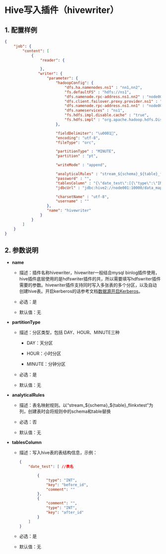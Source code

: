 # Hive写入插件（hivewriter）

## 1. 配置样例

```json
{
    "job": {
        "content": [
            {
                "reader": {

                },
               "writer": {
                   "parameter": {
                       "hadoopConfig": {
                           "dfs.ha.namenodes.ns1" : "nn1,nn2",
                           "fs.defaultFS" : "hdfs://ns1",
                           "dfs.namenode.rpc-address.ns1.nn2" : "node002:9000",
                           "dfs.client.failover.proxy.provider.ns1" : "org.apache.hadoop.hdfs.server.namenode.ha.ConfiguredFailoverProxyProvider",
                           "dfs.namenode.rpc-address.ns1.nn1" : "node001:9000",
                           "dfs.nameservices" : "ns1",
                           "fs.hdfs.impl.disable.cache" : "true",
                           "fs.hdfs.impl" : "org.apache.hadoop.hdfs.DistributedFileSystem"
                       },

                       "fieldDelimiter": "\u0001",
                       "encoding": "utf-8",
                       "fileType": "orc",

                       "partitionType" : "MINUTE",
                       "partition" : "pt",

                       "writeMode" : "append",

                       "analyticalRules" : "stream_${schema}_${table}_flinkxtest",
                       "password" : "",
                       "tablesColumn" : "{\"date_test\":[{\"type\":\"INT\",\"key\":\"before_id\",\"comment\":\"\"},{\"comment\":\"\",\"type\":\"INT\",\"key\":\"after_id\"},{\"type\":\"DATETIME\",\"key\":\"before_datetime1\",\"comment\":\"\"},{\"comment\":\"\",\"type\":\"DATETIME\",\"key\":\"after_datetime1\"},{\"type\":\"TIMESTAMP\",\"key\":\"before_timestamp\",\"comment\":\"\"},{\"comment\":\"\",\"type\":\"TIMESTAMP\",\"key\":\"after_timestamp\"},{\"comment\":\"\",\"type\":\"varchar\",\"key\":\"type\"},{\"comment\":\"\",\"type\":\"varchar\",\"key\":\"schema\"},{\"comment\":\"\",\"type\":\"varchar\",\"key\":\"table\"},{\"comment\":\"\",\"type\":\"bigint\",\"key\":\"ts\"}]}",
                       "jdbcUrl" : "jdbc:hive2://node001:10000/data_map",

                       "charsetName" : "utf-8",
                       "username" : ""
                   },
                   "name": "hivewriter"
                }
            }
        ]
    }
}
```

## 2. 参数说明

* **name**
  
  * 描述：插件名称hivewriter，hivewriter一般结合mysql binlog插件使用，hive插件底层使用的是hdfswriter插件的共，所以需要填写hdfswriter插件需要的参数。hivewriter插件支持同时写入多张表的多个分区，以及自动创建hive表。开启kerberos的话参考文档[数据源开启Kerberos](kerberos.md)。
  
  * 必选：是
  
  * 默认值：无

* **partitionType**
  
  * 描述：分区类型，包括 DAY、HOUR、MINUTE三种
    
    * DAY：天分区
    
    * HOUR：小时分区
    
    * MINUTE：分钟分区
  
  * 必选：是
  
  * 默认值：无

* **analyticalRules**
  
  * 描述：表名映射规则。以“stream_\${schema}_\${table}_flinkxtest”为列，创建表时会将规则中的schema和table替换
  
  * 必选：否
  
  * 默认值：无

* **tablesColumn**
  
  * 描述：写入hive表的表结构信息，示例：
    
    ```json
    {
        "date_test": [ //表名
    
            {
                "type": "INT",
                "key": "before_id",
                "comment": ""
            },
            {
                "comment": "",
                "type": "INT",
                "key": "after_id"
            }
        ]
    }
    ```
  
  * 必选：是
  
  * 默认值：无
